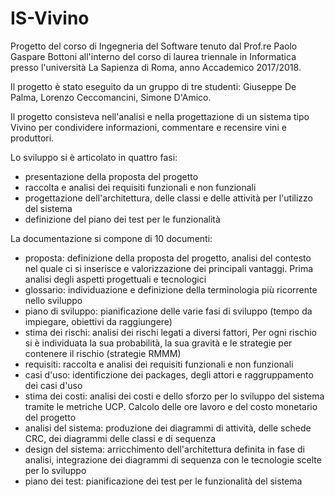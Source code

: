 # IS-Vivino
Progetto del corso di Ingegneria del Software tenuto dal  Prof.re Paolo Gaspare Bottoni all'interno del corso di laurea triennale in Informatica presso l'università La Sapienza di Roma, anno Accademico 2017/2018.

Il progetto è stato eseguito da un gruppo di tre studenti: Giuseppe De Palma, Lorenzo Ceccomancini, Simone D'Amico.

Il progetto consisteva nell'analisi e nella progettazione di un sistema tipo Vivino per condividere informazioni, commentare e recensire vini e produttori.

Lo sviluppo si è articolato in quattro fasi:
* presentazione della proposta del progetto
* raccolta e analisi dei requisiti funzionali e non funzionali
* progettazione dell'architettura, delle classi e delle attività per l'utilizzo del sistema
* definizione del piano dei test per le funzionalità

La documentazione si compone di 10 documenti:
* proposta: definizione della proposta del progetto, analisi del contesto nel quale ci si inserisce e valorizzazione dei principali vantaggi. Prima analisi degli aspetti progettuali e tecnologici
* glossario: individuazione e definizione della terminologia più ricorrente nello sviluppo
* piano di sviluppo: pianificazione delle varie fasi di sviluppo (tempo da impiegare, obiettivi da raggiungere)
* stima dei rischi: analisi dei rischi legati a diversi fattori, Per ogni rischio si è individuata la sua probabilità, la sua gravità e le strategie per contenere il rischio (strategie RMMM)
* requisiti: raccolta e analisi dei requisiti funzionali e non funzionali
* casi d'uso: identificzione dei packages, degli attori e raggruppamento dei casi d'uso
* stima dei costi: analisi dei costi e dello sforzo per lo sviluppo del sistema tramite le metriche UCP. Calcolo delle ore lavoro e del costo monetario del progetto
* analisi del sistema: produzione dei diagrammi di attività, delle schede CRC, dei diagrammi delle classi e di sequenza
* design del sistema: arricchimento dell'architettura definita in fase di analisi, integrazione dei diagrammi di sequenza con le tecnologie scelte per lo sviluppo
* piano dei test: pianificazione dei test per le funzionalità del sistema
